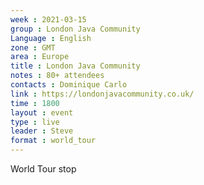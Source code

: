 ```yaml
---
week : 2021-03-15
group : London Java Community
Language : English
zone : GMT
area : Europe
title : London Java Community
notes : 80+ attendees
contacts : Dominique Carlo
link : https://londonjavacommunity.co.uk/
time : 1800
layout : event
type : live
leader : Steve
format : world_tour
---
```

World Tour stop
